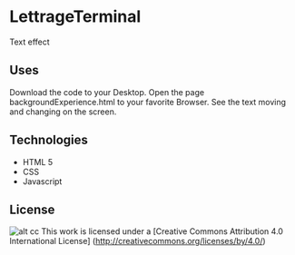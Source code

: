 # LettrageTerminal
Text effect 

Uses
------- 
Download the code to your Desktop. 
Open the page backgroundExperience.html to your favorite Browser. 
See the text moving and changing on the screen.

   
Technologies   
-------
* HTML 5
* CSS
* Javascript


License
-------
![alt cc](https://licensebuttons.net/l/by/3.0/88x31.png)
This work is licensed under a [Creative Commons Attribution 4.0 International License] (http://creativecommons.org/licenses/by/4.0/)
